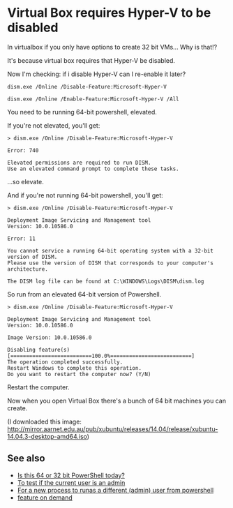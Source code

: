 ﻿# Virtual Box requires Hyper-V to be disabled

In virtualbox if you only have options to create 32 bit VMs... Why is that!?

It's because virtual box requires that Hyper-V be disabled.

Now I'm checking: if i disable Hyper-V can I re-enable it later?

	dism.exe /Online /Disable-Feature:Microsoft-Hyper-V

	dism.exe /Online /Enable-Feature:Microsoft-Hyper-V /All

You need to be running 64-bit powershell, elevated.

If you're not elevated, you'll get:

	> dism.exe /Online /Disable-Feature:Microsoft-Hyper-V

	Error: 740

	Elevated permissions are required to run DISM.
	Use an elevated command prompt to complete these tasks.

...so elevate.

And if you're not running 64-bit powershell, you'll get:

	> dism.exe /Online /Disable-Feature:Microsoft-Hyper-V

	Deployment Image Servicing and Management tool
	Version: 10.0.10586.0

	Error: 11

	You cannot service a running 64-bit operating system with a 32-bit version of DISM.
	Please use the version of DISM that corresponds to your computer's architecture.

	The DISM log file can be found at C:\WINDOWS\Logs\DISM\dism.log

So run from an elevated 64-bit version of Powershell.

	> dism.exe /Online /Disable-Feature:Microsoft-Hyper-V

	Deployment Image Servicing and Management tool
	Version: 10.0.10586.0

	Image Version: 10.0.10586.0

	Disabling feature(s)
	[==========================100.0%==========================]
	The operation completed successfully.
	Restart Windows to complete this operation.
	Do you want to restart the computer now? (Y/N)

Restart the computer.

Now when you open Virtual Box there's a bunch of 64 bit machines you can create.

(I downloaded this image: http://mirror.aarnet.edu.au/pub/xubuntu/releases/14.04/release/xubuntu-14.04.3-desktop-amd64.iso)

## See also

- [Is this 64 or 32 bit PowerShell today?](../powershell/is_this_64_or_32_bit_powershell_today.md)
- [To test if the current user is an admin](../powershell/is_current_user_admin.md)
- [For a new process to runas a different (admin) user from powershell](../powershell/runas.md)
- [feature on demand](../windows/feature_on_demand.md)
